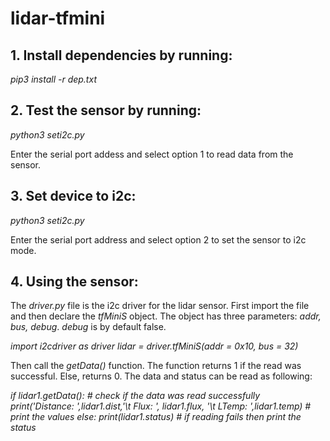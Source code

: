 # lidar-tfmini

## 1. Install dependencies by running: 
*pip3 install -r dep.txt*

## 2. Test the sensor by running:
*python3 seti2c.py*

Enter the serial port addess and select option 1 to read data from the sensor.

## 3. Set device to i2c:
*python3 seti2c.py*

Enter the serial port address and select option 2 to set the sensor to i2c mode.

## 4. Using the sensor:
The *driver.py* file is the i2c driver for the lidar sensor. First import the file and then declare the *tfMiniS* object. The object has three parameters: *addr, bus, debug*. *debug* is by default false.

*import i2cdriver as driver*
*lidar = driver.tfMiniS(addr = 0x10, bus = 32)*

Then call the *getData()* function. The function returns 1 if the read was successful. Else, returns 0. The data and status can be read as following:

*if lidar1.getData(): # check if the data was read successfully*
    *print('Distance: ',lidar1.dist,'\t Flux: ', lidar1.flux, '\t LTemp: ',lidar1.temp) # print the values*
*else:*
    *print(lidar1.status) # if reading fails then print the status*
